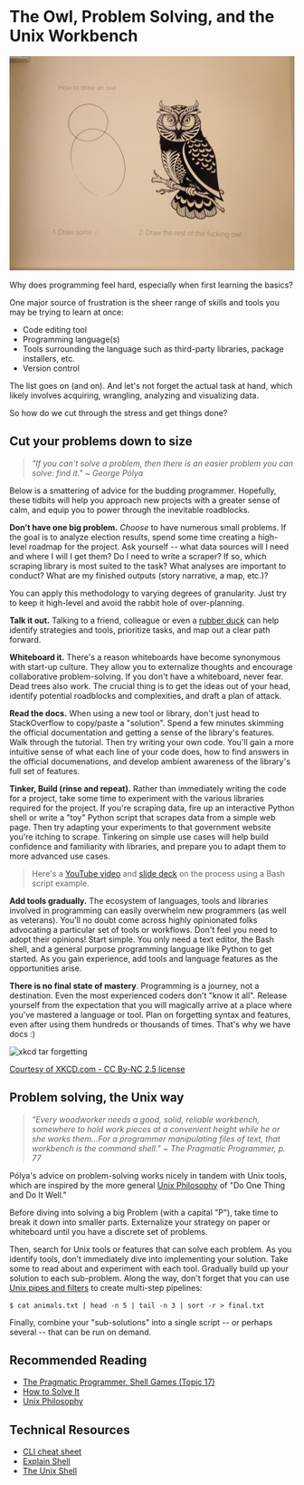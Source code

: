 # The Owl, Problem Solving, and the Unix Workbench

![Image of circles and owl](../static/owl.jpg)

Why does programming feel hard, especially when first learning the basics?

One major source of frustration is the sheer range of skills and tools you may be trying to learn at once:

* Code editing tool
* Programming language(s)
* Tools surrounding the language such as third-party libraries, package installers, etc.
* Version control

The list goes on (and on). And let's not forget the actual task at hand, which likely involves acquiring, wrangling, analyzing and visualizing data.

So how do we cut through the stress and get things done?

## Cut your problems down to size

> *"If you can't solve a problem, then there is an easier problem you can solve: find it." ~ George Pólya*

Below is a smattering of advice for the budding programmer. Hopefully, these tidbits will help you approach new projects with a greater sense of calm, and equip you to power through the inevitable roadblocks.

**Don’t have one big problem.** *Choose* to have numerous small problems. If the goal is to analyze election results, spend some time creating a high-level roadmap for the project. Ask yourself -- what data sources will I need and where I will I get them? Do I need to write a scraper? If so, which scraping library is most suited to the task? What analyses are important to conduct? What are my finished outputs (story narrative, a map, etc.)? 

You can apply this methodology to varying degrees of granularity. Just try to keep it high-level and avoid the rabbit hole of over-planning.

**Talk it out.** Talking to a friend, colleague or even a [rubber duck][] can help identify strategies and tools, prioritize tasks, and map out a clear path forward.

[rubber duck]: https://en.wikipedia.org/wiki/Rubber_duck_debugging

**Whiteboard it.** There's a reason whiteboards have become synonymous with start-up culture. They allow you to externalize thoughts and encourage collaborative problem-solving. If you don't have a whiteboard, never fear. Dead trees also work. The crucial thing is to get the ideas out of your head, identify potential roadblocks and complexities, and draft a plan of attack.

**Read the docs.** When using a new tool or library, don't just head to StackOverflow to copy/paste a "solution". Spend a few minutes skimming the official documentation and getting a sense of the library's features. Walk through the tutorial. Then try writing your own code. You'll gain a more intuitive sense of what each line of your code does, how to find answers in the official documenations, and develop ambient awareness of the library's full set of features.

**Tinker, Build (rinse and repeat).** Rather than immediately writing the code for a project, take some time to experiment with the various libraries required for the project. If you're scraping data, fire up an interactive Python shell or write a "toy" Python script that scrapes data from a simple web page. Then try adapting your experiments to that government website you're itching to scrape. Tinkering on simple use cases will help build confidence and familiarity with libraries, and prepare you to adapt them to more advanced use cases. 

> Here's a [YouTube video][] and [slide deck][] on the process using a Bash script example.

[YouTube video]: https://youtu.be/uHO3YErEJqg

[slide deck]: https://docs.google.com/presentation/d/e/2PACX-1vRscVnM94RK9BLCwM-u3qA1zcGeCabw2wZ-2ii8h7x6HRxBIoz3HxjK8qhFLsde9bd2TdAimTMOvZOe/pub?start=false&loop=false&delayms=3000


**Add tools gradually.** The ecosystem of languages, tools and libraries involved in programming can easily overwhelm new programmers (as well as veterans). You'll no doubt come across highly opinionated folks advocating a particular set of tools or workflows. Don't feel you need to adopt their opinions! Start simple. You only need a text editor, the Bash shell, and a general purpose programming language like Python to get started. As you gain experience, add tools and language features as the opportunities arise.

**There is no final state of mastery**. Programming is a journey, not a destination. Even the most experienced coders don't "know it all". Release yourself from the expectation that you will magically arrive at a place where you've mastered a language or tool. Plan on forgetting syntax and features, even after using them hundreds or thousands of times. That's why we have docs :)

![xkcd tar forgetting](https://imgs.xkcd.com/comics/tar.png)

[Courtesy of XKCD.com - CC By-NC 2.5 license](https://xkcd.com/license.html)


## Problem solving, the Unix way

> *"Every woodworker needs a good, solid, reliable workbench, somewhere to hold work pieces at a convenient height while he or she works them...For a programmer manipulating files of text, that workbench is the command shell." ~ The Pragmatic Programmer, p. 77*

Pólya's advice on problem-solving works nicely in tandem with Unix
tools, which are inspired by the more general [Unix
Philosophy](https://en.wikipedia.org/wiki/Unix_philosophy) of 
"Do One Thing and Do It Well."

Before diving into solving a big Problem (with a capital "P"), take time to break it down into smaller parts. Externalize your strategy on paper or whiteboard until you have a discrete set of problems.

Then, search for Unix tools or features that can solve each problem. As you identify tools, don’t immediately dive into implementing your
solution. Take some to read about and experiment with each tool.
Gradually build up your solution to each sub-problem. Along the way, don't forget that you can use [Unix pipes and filters][] to create multi-step pipelines:

```
$ cat animals.txt | head -n 5 | tail -n 3 | sort -r > final.txt
```

[Unix pipes and filters]: https://swcarpentry.github.io/shell-novice/04-pipefilter/index.html

Finally, combine your "sub-solutions" into a single script -- or perhaps several -- that can be run on demand.

## Recommended Reading

* [The Pragmatic Programmer, Shell Games (Topic 17)](https://searchworks.stanford.edu/view/13463707)
* [How to Solve It](https://en.wikipedia.org/wiki/How_to_Solve_It)
* [Unix Philosophy](https://en.wikipedia.org/wiki/Unix_philosophy)

## Technical Resources

* [CLI cheat sheet](https://www.git-tower.com/blog/command-line-cheat-sheet/)
* [Explain Shell](https://explainshell.com/)
* [The Unix Shell](http://swcarpentry.github.io/swc-releases/2017.08/shell-novice/)
